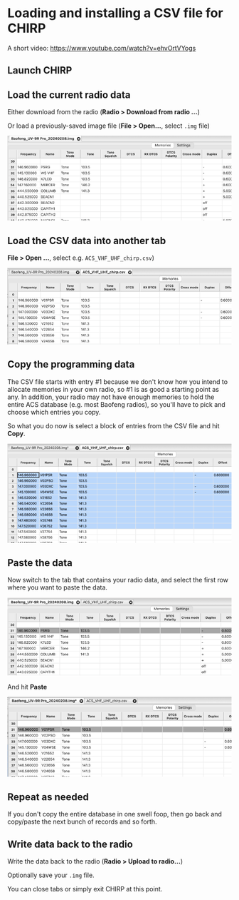 
# Loading and installing a CSV file for CHIRP

A short video: https://www.youtube.com/watch?v=ehvOrtVYogs

## Launch CHIRP

## Load the current radio data

Either download from the radio (**Radio > Download from radio …**)

Or load a previously-saved image file (**File > Open…**, select `.img` file)

![Image loaded into CHIRP](images/chirp1.png)

## Load the CSV data into another tab

**File > Open …**, select e.g. `ACS_VHF_UHF_chirp.csv`)

![CSV file loaded into CHIRP](images/chirp2.png)

## Copy the programming data

The CSV file starts with entry #1 because we don't know how you intend to allocate memories in
your own radio, so #1 is as good a starting point as any. In addition, your radio may not have
enough memories to hold the entire ACS database (e.g. most Baofeng radios), so you'll have to
pick and choose which entries you copy.

So what you do now is select a block of entries from the CSV file and hit **Copy**.

![Several rows selected from CSV file](images/chirp3.png)

## Paste the data

Now switch to the tab that contains your radio data, and select the first row where you want to
paste the data.

![Select destination for data](images/chirp4.png)

And hit **Paste**

![Select destination for data](images/chirp5.png)

## Repeat as needed

If you don't copy the entire database in one swell foop, then go back and copy/paste the next
bunch of records and so forth.

## Write data back to the radio

Write the data back to the radio (**Radio > Upload to radio…**)

Optionally save your `.img` file.

You can close tabs or simply exit CHIRP at this point.
